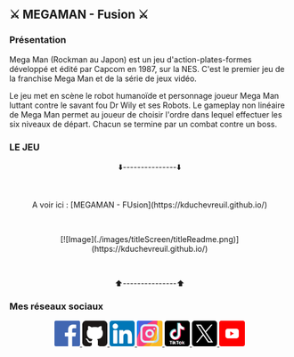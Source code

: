 ## ⚔️ MEGAMAN - Fusion ⚔️

### Présentation

Mega Man (Rockman au Japon) est un jeu d'action-plates-formes développé et édité par Capcom en 1987, sur la NES. C'est le premier jeu de la franchise Mega Man et de la série de jeux vidéo.

Le jeu met en scène le robot humanoïde et personnage joueur Mega Man luttant contre le savant fou Dr Wily et ses Robots. Le gameplay non linéaire de Mega Man permet au joueur de choisir l'ordre dans lequel effectuer les six niveaux de départ. Chacun se termine par un combat contre un boss.

### LE JEU

<p align="center">⬇️---------------⬇️ </p>
<br>
<p align="center">
A voir ici : [MEGAMAN - FUsion](https://kduchevreuil.github.io/)
</p>
<br>
<p align="center">
[![Image](./images/titleScreen/titleReadme.png)](https://kduchevreuil.github.io/)
</p>
<br>
<p align="center">
    ⬆️---------------⬆️
</p>

### Mes réseaux sociaux

<p align="center">

<a href="https://www.facebook.com/kduchevreuil/" target="_blank">
<img 
class="IMGlink"
src="./icones RS/facebook.png"
width= 9%/>
</a>

<a href="https://github.com/kduchevreuil" target="_blank">
<img 
class="IMGlink"
src="./icones RS/github.png"
width= 9%/>
</a>

<a href="https://www.linkedin.com/in/kevin-du-chevreuil-b7390529a/" target="_blank">
<img 
class="IMGlink"
src="./icones RS/linkedin.png"
width= 9%/>
</a>

<a href="https://www.instagram.com/kduchevreuil/" target="_blank">
<img 
class="IMGlink"
src="./icones RS/instagram.png"
width= 9%/>
</a>

<a href="https://www.tiktok.com/@kduchevreuil" target="_blank">
<img 
class="IMGlink"
src="./icones RS/tiktok.png"
width= 9%/>
</a>

<a href="https://twitter.com/kduchevreuil" target="_blank">
<img 
class="IMGlink"
src="./icones RS/twitter.png"
width= 9%/>
</a>

<a href="https://www.youtube.com/channel/UCbR7KQ-UTx8dznOkuC5TVfQ" target="_blank">
<img 
class="IMGlink"
src="./icones RS/youtube.png"
width= 9%/>
</a>

</p>
